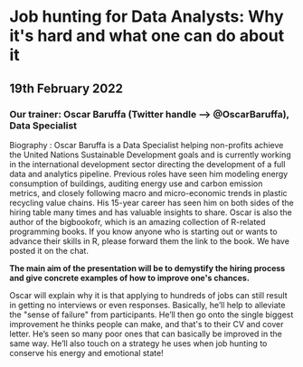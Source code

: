 # Job hunting for Data Analysts: Why it's hard and what one can do about it

## 19th February 2022

### Our trainer: Oscar Baruffa (Twitter handle --> @OscarBaruffa), Data Specialist

Biography : Oscar Baruffa is a Data Specialist helping non-profits achieve the United Nations Sustainable Development goals and is currently working in the international development sector directing the development of a full data and analytics pipeline. Previous roles have seen him modeling energy consumption of buildings, auditing energy use and carbon emission metrics, and closely following macro and micro-economic trends in plastic recycling value chains. His 15-year career has seen him on both sides of the hiring table many times and has valuable insights to share. Oscar is also the author of the bigbookofr, which is an amazing collection of R-related programming books. If you know anyone who is starting out or wants to advance their skills in R, please forward them the link to the book. We have posted it on the chat.

**The main aim of the presentation will be to demystify the hiring process and give concrete examples of how to improve one's chances.** 

Oscar will  explain why it is that applying to hundreds of jobs can still result in getting no interviews or even responses. Basically, he’ll help to alleviate the "sense of failure" from participants. He’ll then go onto the single biggest improvement he thinks people can make, and that's to their CV and cover letter. He’s seen so many poor ones that can basically  be improved in the same way. He’ll also touch on a strategy he uses when job hunting to conserve his energy and emotional state!
